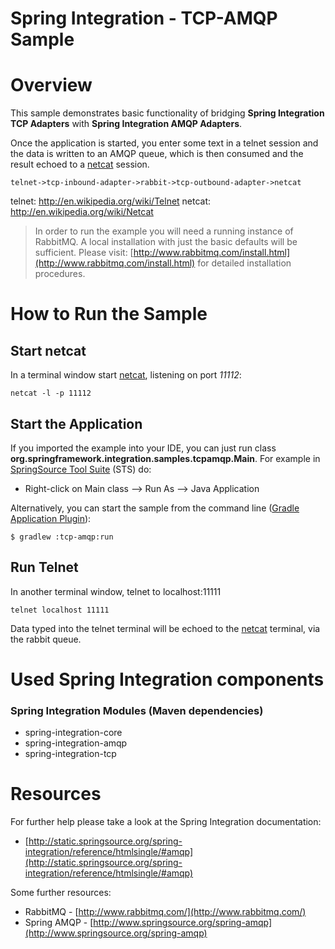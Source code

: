 Spring Integration - TCP-AMQP Sample
====================================

# Overview

This sample demonstrates basic functionality of bridging **Spring Integration TCP Adapters** with **Spring Integration AMQP Adapters**.

Once the application is started, you enter some text in a telnet session and the data is written to an AMQP queue, which is then consumed and the result echoed to a [netcat][] session.

    telnet->tcp-inbound-adapter->rabbit->tcp-outbound-adapter->netcat

telnet: http://en.wikipedia.org/wiki/Telnet
netcat: http://en.wikipedia.org/wiki/Netcat

> In order to run the example you will need a running  instance of RabbitMQ. A local installation with just the basic defaults will be sufficient. Please visit: [http://www.rabbitmq.com/install.html](http://www.rabbitmq.com/install.html) for detailed installation procedures.

# How to Run the Sample

## Start netcat

In a terminal window start [netcat][], listening on port *11112*:

    netcat -l -p 11112

## Start the Application

If you imported the example into your IDE, you can just run class **org.springframework.integration.samples.tcpamqp.Main**. For example in [SpringSource Tool Suite](http://www.springsource.com/developer/sts) (STS) do:

* Right-click on Main class --> Run As --> Java Application

Alternatively, you can start the sample from the command line 
([Gradle Application Plugin](http://www.gradle.org/docs/current/userguide/application_plugin.html)):

    $ gradlew :tcp-amqp:run

## Run Telnet

In another terminal window, telnet to localhost:11111

    telnet localhost 11111

Data typed into the telnet terminal will be echoed to the [netcat][] terminal, via the rabbit queue.

# Used Spring Integration components

### Spring Integration Modules (Maven dependencies)

* spring-integration-core
* spring-integration-amqp
* spring-integration-tcp

# Resources

For further help please take a look at the Spring Integration documentation:

* [http://static.springsource.org/spring-integration/reference/htmlsingle/#amqp](http://static.springsource.org/spring-integration/reference/htmlsingle/#amqp)

Some further resources:

* RabbitMQ -  [http://www.rabbitmq.com/](http://www.rabbitmq.com/)
* Spring AMQP - [http://www.springsource.org/spring-amqp](http://www.springsource.org/spring-amqp)

[netcat]: http://en.wikipedia.org/wiki/Netcat
